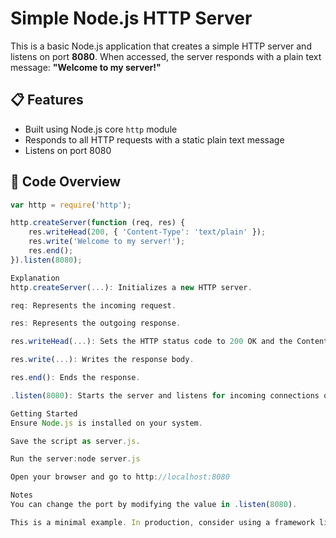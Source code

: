 # Simple Node.js HTTP Server

This is a basic Node.js application that creates a simple HTTP server and listens on port **8080**. When accessed, the server responds with a plain text message: **"Welcome to my server!"**

## 📋 Features

- Built using Node.js core `http` module
- Responds to all HTTP requests with a static plain text message
- Listens on port 8080

## 🧾 Code Overview

```javascript
var http = require('http');

http.createServer(function (req, res) {
    res.writeHead(200, { 'Content-Type': 'text/plain' });
    res.write('Welcome to my server!');
    res.end();
}).listen(8080);

Explanation
http.createServer(...): Initializes a new HTTP server.

req: Represents the incoming request.

res: Represents the outgoing response.

res.writeHead(...): Sets the HTTP status code to 200 OK and the Content-Type to text/plain.

res.write(...): Writes the response body.

res.end(): Ends the response.

.listen(8080): Starts the server and listens for incoming connections on port 8080.

Getting Started
Ensure Node.js is installed on your system.

Save the script as server.js.

Run the server:node server.js

Open your browser and go to http://localhost:8080

Notes
You can change the port by modifying the value in .listen(8080).

This is a minimal example. In production, consider using a framework like Express.js for more features and cleaner routing.
